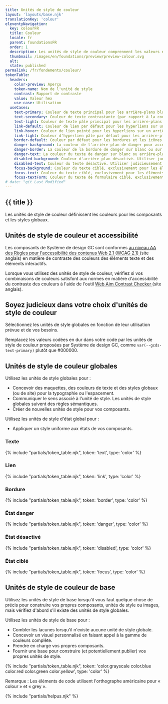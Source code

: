 ```yaml
---
title: Unités de style de couleur
layout: 'layouts/base.njk'
translationKey: 'colour'
eleventyNavigation:
  key: colourFR
  title: Couleur
  locale: fr
  parent: foundationsFR
  order: 1
  description: Les unités de style de couleur comprennent les valeurs nécessaires pour les composants de style.
  thumbnail: /images/en/foundations/preview/preview-colour.svg
  alt:
  state: published
permalink: /fr/fondements/couleur/
tokenTable:
  headers:
    color-preview: Aperçu
    token-name: Nom de l'unité de style
    contrast: Rapport de contraste
    value: Valeur hex
    use-case: Utilisation
  useCases:
    text-primary: Couleur de texte principal pour les arrière-plans blancs ou à valeur 100 (p. ex. --gcds-color-blue-100).
    text-secondary: Couleur de texte contrastante (par rapport à la couleur du texte principal) sur un arrière-plan blanc.
    text-light: Couleur de texte pâle principal pour les arrière-plans à valeur 700 ou plus sombres (p. ex. --gcds-color-blue-700).
    link-default: Couleur de lien par défaut pour les hyperliens sur un arrière-plan blanc.
    link-hover: Couleur de lien pointé pour les hyperliens sur un arrière-plan blanc.
    link-light: Couleur d'hyperlien pâle par défaut pour les arrière-plans à valeur 700 ou plus sombres (p. ex. --gcds-color-blue-700).
    border-default: Couleur par défaut pour les bordures et les icônes sur un arrière-plan blanc.
    danger-background: La couleur de l'arrière-plan de danger pour accentuer une action destructrice ou un retour d'expérience critique en arrière-plan.
    danger-border: La couleur de la bordure de danger sur blanc ou sur arrière-plans de danger pour accentuer une action destructrice ou un retour d'expérience critique.
    danger-text: La couleur du texte de danger sur blanc ou arrière-plans de danger pour accentuer une action destructrice ou un retour d'expérience critique.
    disabled-background: Couleur d'arrière-plan désactivé. Utiliser judicieusement pour un élément interactif désactivé.
    disabled-text: Couleur du texte désactivé. Utiliser judicieusement pour un élément interactif désactivé.
    focus-background: Couleur du texte ciblé, exclusivement pour les éléments interactifs ciblés.
    focus-text: Couleur du texte ciblé, exclusivement pour les éléments interactifs ciblés.
    focus-textForm: Couleur du texte de formulaire ciblé, exclusivement pour les éléments interactifs ciblés dans un formulaire. Évitez d'utiliser cette unité de style pour des éléments autres que ceux d'un formulaire.
# date: "git Last Modified"
---
```


## {{ title }}

Les unités de style de couleur définissent les couleurs pour les composants et les styles globaux.

## Unités de style de couleur et accessibilité

Les composants de Système de design GC sont conformes <a href="{{ links.wcag }}" target="_blank">au niveau AA des Règles pour l'accessibilité des contenus Web 2.1 (WCAG 2.1) <gcds-icon name="external-link" label="S'ouvre dans un nouvel onglet." margin-left="50" /></a> (site anglais) en matière de contraste des couleurs des éléments texte et des éléments interactifs.

Lorsque vous utilisez des unités de style de couleur, vérifiez si vos combinaisons de couleurs satisfont aux normes en matière d'accessibilité du contraste des couleurs à l'aide de l'outil <a href="{{ links.wcag }}" target="_blank">Web Aim Contrast Checker <gcds-icon name="external-link" label="S'ouvre dans un nouvel onglet." margin-left="50" /></a> (site anglais).

## Soyez judicieux dans votre choix d'unités de style de couleur

Sélectionnez les unités de style globales en fonction de leur utilisation prévue et de vos besoins.

Remplacez les valeurs codées en dur dans votre code par les unités de style de couleur proposées par Système de design GC, comme `var(--gcds-text-primary)` plutôt que #000000.

## Unités de style de couleur globales

Utilisez les unités de style globales pour :

- Concevoir des maquettes, des couleurs de texte et des styles globaux (ou de site) pour la typographie ou l'espacement.
- Communiquer le sens associé à l'unité de style. Les unités de style globales suivent des règles sémantiques.
- Créer de nouvelles unités de style pour vos composants.

Utilisez les unités de style d'état global pour :

- Appliquer un style uniforme aux états de vos composants.

### Texte

{% include "partials/token_table.njk", token: 'text', type: 'color' %}

### Lien

{% include "partials/token_table.njk", token: 'link', type: 'color' %}

### Bordure

{% include "partials/token_table.njk", token: 'border', type: 'color' %}

### État danger

{% include "partials/token_table.njk", token: 'danger', type: 'color' %}

### État désactivé

{% include "partials/token_table.njk", token: 'disabled', type: 'color' %}

### État ciblé

{% include "partials/token_table.njk", token: 'focus', type: 'color' %}

## Unités de style de couleur de base

Utilisez les unités de style de base lorsqu'il vous faut quelque chose de précis pour construire vos propres composants, unités de style ou images, mais vérifiez d'abord s'il existe des unités de style globales.

Utilisez les unités de style de base pour :

- Combler les lacunes lorsqu'il n'existe aucune unité de style globale.
- Concevoir un visuel personnalisé en faisant appel à la gamme de couleurs complète.
- Prendre en charge vos propres composants.
- Fournir une base pour construire (et potentiellement publier) vos propres unités de style.

<div class="table-base-colors">
{% include "partials/token_table.njk", token: 'color.grayscale color.blue color.red color.green color.yellow', type: 'color' %}
</div>

Remarque : Les éléments de code utilisent l'orthographe américaine pour « colour » et « grey ».

{% include "partials/helpus.njk" %}
